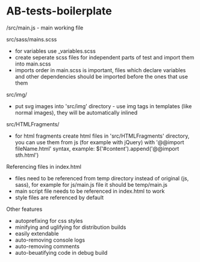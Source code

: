 # AB-tests-boilerplate
/src/main.js - main working file

src/sass/mains.scss
  - for variables use _variables.scss
  - create seperate scss files for independent parts of test and import them into main.scss
  - imports order in main.scss is important, files which declare variables and other dependencies should be imported before the ones that use them

src/img/ 
  - put svg images into 'src/img' directory - use img tags in templates (like normal images), they will be automatically inlined
  
src/HTMLFragments/ 
  - for html fragments create html files in 'src/HTMLFragments' directory, you can use them from js (for example with jQuery) with '@@import fileName.html' syntax, example: $('#content').append('@@import sth.html')
  
Referencing files in index.html
  - files need to be referenced from temp directory instead of original (js, sass), for example for js/main.js file it should be temp/main.js
  - main script file needs to be referenced in index.html to work
  - style files are referenced by default
  
 Other features
  - autoprefixing for css styles
  - minifying and uglifying for distribution builds
  - easily extendable
  - auto-removing console logs
  - auto-removing comments
  - auto-beuatifying code in debug build
